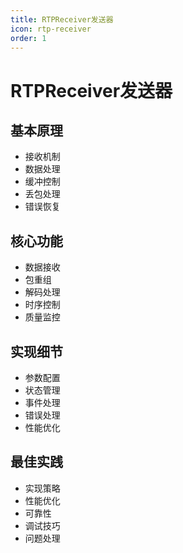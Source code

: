 ```yaml
---
title: RTPReceiver发送器
icon: rtp-receiver
order: 1
---
```


# RTPReceiver发送器

## 基本原理
- 接收机制
- 数据处理
- 缓冲控制
- 丢包处理
- 错误恢复

## 核心功能
- 数据接收
- 包重组
- 解码处理
- 时序控制
- 质量监控

## 实现细节
- 参数配置
- 状态管理
- 事件处理
- 错误处理
- 性能优化

## 最佳实践
- 实现策略
- 性能优化
- 可靠性
- 调试技巧
- 问题处理
